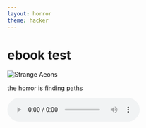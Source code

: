 ```yaml
---
layout: horror
theme: hacker
---
```



# ebook test


<img src="https://i.imgur.com/MFcQvxo.png?1" alt="Strange Aeons">

the horror is finding paths

<audio src="https://dl.dropbox.com/s/655uwprmjxuma3v/Billie-Eilish-bury-a-friend.mp3" controls>
<p>If you are reading this, it is because your browser does not support the audio element.</p>
</audio>

